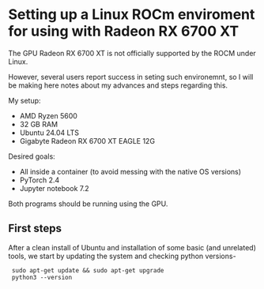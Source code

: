 # Setting up a Linux ROCm enviroment for using with Radeon RX 6700 XT

The GPU Radeon RX 6700 XT is not officially supported by the ROCM under Linux.

However, several users report success in seting such environemnt, so I will be making here notes about my advances and steps regarding this.

My setup:

 - AMD Ryzen 5600
 - 32 GB RAM
 - Ubuntu 24.04 LTS
 - Gigabyte Radeon RX 6700 XT EAGLE 12G

Desired goals:

 - All inside a container (to avoid messing with the native OS versions)
 - PyTorch 2.4
 - Jupyter notebook 7.2

Both programs should be running using the GPU.

## First steps

After a clean install of Ubuntu and installation of some basic (and unrelated) tools, we start by updating the system and checking python versions-

```
 sudo apt-get update && sudo apt-get upgrade
 python3 --version
```
